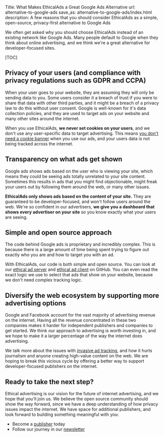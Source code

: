 Title: What Makes EthicalAds a Great Google Ads Alternative
url: alternative-to-google-ads
save_as: alternative-to-google-ads/index.html
description: A few reasons that you should consider EthicalAds as a simple, open-source, privacy-first alternative to Google Ads

We often get asked why you should choose EthicalAds instead of an existing network like Google Ads.
Many people default to Google when they think about online advertising,
and we think we're a great alternative for developer-focused sites. 

[TOC]

## Privacy of your users (and compliance with privacy regulations such as GDPR and CCPA)

When your user goes to your website, they are assuming they will only be sending data to you. Some users consider it a breach of trust if you were to share that data with other third parties, and it might be a breach of a privacy law to do this without user consent. Google is well-known for it's data collection policies, and they are used to target ads on your website and many other sites around the internet.

When you use EthicalAds, **we never set cookies on your users**, and we don't use any user-specific data to target advertising. This means [you don't need a cookie banner](../content/posts/2021-can-you-remove-cookie-banners.md) when you use our ads, and your users data is not being tracked across the internet.

## Transparency on what ads get shown

Google ads shows ads based on the user who is viewing your site, which means they could be seeing ads totally unrelated to your site content. Sometimes this results in ads that you might find objectionable, might freak your users out by following them around the web, or many other issues.

**EthicalAds only shows ads based on the content of your site.** They are guaranteed to be developer-focused, and won't follow users around the web. We're so confident in our advertisers, **we give you a dashboard that shows every advertiser on your site** so you know exactly what your users are seeing.

## Simple and open source approach

The code behind Google ads is proprietary and incredibly complex. This is because there is a large amount of time being spent trying to figure out exactly who you are and how to target you with an ad. 

With EthicalAds, our code is both simple and open source. You can look at our [ethical ad server](https://github.com/readthedocs/ethical-ad-server/) and [ethical ad client](https://github.com/readthedocs/ethical-ad-client/) on GitHub. You can even read the exact logic we use to select that ads that show on your website, because we don't need complex tracking logic. 

## Diversify the web ecosystem by supporting more advertising options

Google and Facebook account for the vast majority of advertising revenue on the internet. Having all the revenue concentrated in these two companies makes it harder for independent publishers and companies to get started. We think our approach to advertising is worth investing in, and we hope to make it a larger percentage of the way the internet does advertising. 

We talk more about the issues with [invasive ad tracking](../content/posts/2021-invasive-ad-targeting-bad-journalism-premium-publishers.md), and how it hurts journalism and anyone creating high-value content on the web. We are hoping to break this vicious cycle by offering a better way to support developer-focused publishers on the internet. 

## Ready to take the next step?

Ethical advertising is our vision for the future of internet advertising,
and we hope that you'll join us.
We believe the open source community should show the way forward,
since we have a deep understanding of how privacy issues impact the internet.
We have space for additional publishers,
and look forward to building something meaningful with you:

* Become a [publisher]({filename}/pages/publishers.md) today
* Follow our journey in our [newsletter](https://ethicalads.us3.list-manage.com/subscribe/post?u=a6a22369cc2b356379cf789ca&id=79ffb01d18)
